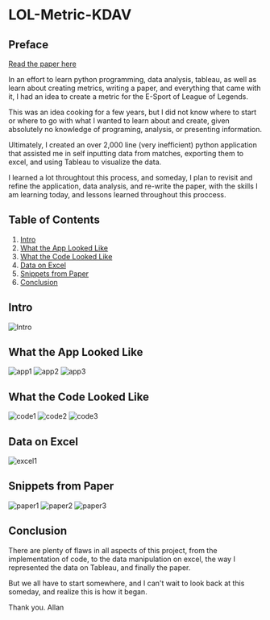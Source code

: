 # LOL-Metric-KDAV

## Preface

[Read the paper here](https://github.com/allan1371/LOL-Metric-KDAV/blob/main/RoughDraft.pdf)

In an effort to learn python programming, data analysis, tableau, as well as learn about creating metrics, writing a paper, and everything that came with it, I had an idea to create a metric for the E-Sport of League of Legends. 

This was an idea cooking for a few years, but I did not know where to start or where to go with what I wanted to learn about and create, given absolutely no knowledge of programing, analysis, or presenting information.

Ultimately, I created an over 2,000 line (very inefficient) python application that assisted me in self inputting data from matches, exporting them to excel, and using Tableau to visualize the data.

I learned a lot throughtout this process, and someday, I plan to revisit and refine the application, data analysis, and re-write the paper, with the skills I am learning today, and lessons learned throughout this proccess. 


## Table of Contents

1. [Intro](https://github.com/allan1371/LOL-Metric-KDAV/blob/main/README.md#Intro)
2. [What the App Looked Like](https://github.com/allan1371/LOL-Metric-KDAV/blob/main/README.md#What-the-App-Looked-Like)
3. [What the Code Looked Like](https://github.com/allan1371/LOL-Metric-KDAV/blob/main/README.md#What-the-Code-Looked-Like)
4. [Data on Excel](https://github.com/allan1371/LOL-Metric-KDAV/blob/main/README.md#Data-on-Excel)
5. [Snippets from Paper](https://github.com/allan1371/LOL-Metric-KDAV/blob/main/README.md#Snippets-from-Paper)
6. [Conclusion](https://github.com/allan1371/LOL-Metric-KDAV/blob/main/README.md#Conclusion)

## Intro

![Intro](https://github.com/allanpaiz/LOL-Metric-KDAV/blob/main/images/img/paper5.JPG)

## What the App Looked Like
![app1](https://github.com/allanpaiz/LOL-Metric-KDAV/blob/main/images/img/app1.JPG)
![app2](https://github.com/allanpaiz/LOL-Metric-KDAV/blob/main/images/img/app3.JPG)
![app3](https://github.com/allanpaiz/LOL-Metric-KDAV/blob/main/images/img/app4.JPG)

## What the Code Looked Like
![code1](https://github.com/allanpaiz/LOL-Metric-KDAV/blob/main/images/img/code1.JPG)
![code2](https://github.com/allanpaiz/LOL-Metric-KDAV/blob/main/images/img/code4.JPG)
![code3](https://github.com/allanpaiz/LOL-Metric-KDAV/blob/main/images/img/code7.JPG)


## Data on Excel
![excel1](https://github.com/allanpaiz/LOL-Metric-KDAV/blob/main/images/img/excel1.JPG)



## Snippets from Paper
![paper1](https://github.com/allanpaiz/LOL-Metric-KDAV/blob/main/images/img/paper2.JPG)
![paper2](https://github.com/allanpaiz/LOL-Metric-KDAV/blob/main/images/img/paper3.JPG)
![paper3](https://github.com/allanpaiz/LOL-Metric-KDAV/blob/main/images/img/paper4.JPG)

## Conclusion

There are plenty of flaws in all aspects of this project, from the implementation of code, to the data manipulation on excel, the way I represented the data on Tableau, and finally the paper. 

But we all have to start somewhere, and I can't wait to look back at this someday, and realize this is how it began. 

Thank you. 
Allan
